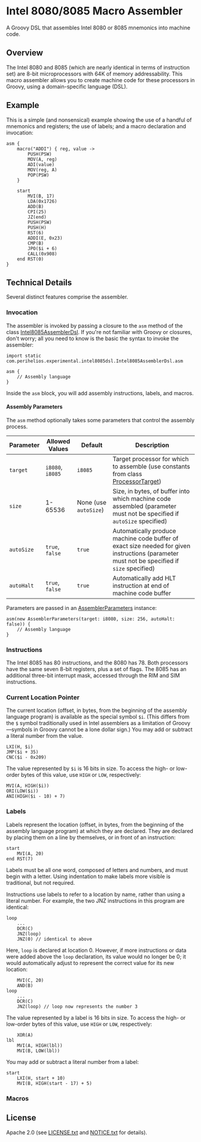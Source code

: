 # Intel 8080/8085 Macro Assembler
A Groovy DSL that assembles Intel 8080 or 8085 mnemonics into machine code.

## Overview
The Intel 8080 and 8085 (which are nearly identical in terms of instruction set)
are 8-bit microprocessors with 64K of memory addressability. This macro
assembler allows you to create machine code for these processors in Groovy,
using a domain-specific language (DSL).

## Example
This is a simple (and nonsensical) example showing the use of a handful of
mnemonics and registers; the use of labels; and a macro declaration and
invocation:

```
asm {
    macro("ADDI") { reg, value ->
        PUSH(PSW)
        MOV(A, reg)
        ADI(value)
        MOV(reg, A)
        POP(PSW)
    }

    start
        MVI(B, 17)
        LDA(0x1726)
        ADD(B)
        CPI(25)
        JZ(end)
        PUSH(PSW)
        PUSH(H)
        RST(6)
        ADDI(E, 0x23)
        CMP(B)
        JPO($i + 6)
        CALL(0x908)
    end RST(0)
}
```

## Technical Details
Several distinct features comprise the assembler.

### Invocation
The assembler is invoked by passing a closure to the `asm` method of the class
[Intel8085AssemblerDsl](assembler/src/main/groovy/com/perihelios/experimental/intel8085dsl/Intel8085AssemblerDsl.groovy).
If you're not familiar with Groovy or closures, don't worry; all you need to
know is the basic the syntax to invoke the assembler:

```
import static com.perihelios.experimental.intel8085dsl.Intel8085AssemblerDsl.asm

asm {
    // Assembly language
}
```

Inside the `asm` block, you will add assembly instructions, labels, and macros.

#### Assembly Parameters
The `asm` method optionally takes some parameters that control the assembly
process.

|Parameter|Allowed Values|Default|Description|
|---|---|---|---|
|`target`|`i8080`, `i8085`|`i8085`|Target processor for which to assemble (use constants from class [ProcessorTarget](assembler/src/main/groovy/com/perihelios/experimental/intel8085dsl/ProcessorTarget.groovy))|
|`size`|1-65536|None (use `autoSize`)|Size, in bytes, of buffer into which machine code assembled (parameter must not be specified if `autoSize` specified)|
|`autoSize`|`true`, `false`|`true`|Automatically produce machine code buffer of exact size needed for given instructions (parameter must not be specified if `size` specified)|
|`autoHalt`|`true`, `false`|`true`|Automatically add HLT instruction at end of machine code buffer|

Parameters are passed in an
[AssemblerParameters](assembler/src/main/groovy/com/perihelios/experimental/intel8085dsl/AssemblerParameters.groovy)
instance:

```
asm(new AssemblerParameters(target: i8080, size: 256, autoHalt: false)) {
    // Assembly language
}
```

### Instructions
The Intel 8085 has 80 instructions, and the 8080 has 78. Both processors have
the same seven 8-bit registers, plus a set of flags. The 8085 has an additional
three-bit interrupt mask, accessed through the RIM and SIM instructions.

### Current Location Pointer
The current location (offset, in bytes, from the beginning of the assembly
language program) is available as the special symbol `$i`. (This differs from
the `$` symbol traditionally used in Intel assemblers as a limitation of
Groovy—symbols in Groovy cannot be a lone dollar sign.) You may add or subtract
a literal number from the value.

```
LXI(H, $i)
JMP($i + 35)
CNC($i - 0x209)
```

The value represented by `$i` is 16 bits in size. To access the high- or
low-order bytes of this value, use `HIGH` or `LOW`, respectively:

```
MVI(A, HIGH($i))
ORI(LOW($i))
ANI(HIGH($i - 10) + 7)
```

### Labels
Labels represent the location (offset, in bytes, from the beginning of the
assembly language program) at which they are declared. They are declared by
placing them on a line by themselves, or in front of an instruction:

```
start
    MVI(A, 20)
end RST(7)
```

Labels must be all one word, composed of letters and numbers, and must begin
with a letter. Using indentation to make labels more visible is traditional, but
not required.

Instructions use labels to refer to a location by name, rather than using a
literal number. For example, the two JNZ instructions in this program are
identical:

```
loop
    ...
    DCR(C)
    JNZ(loop)
    JNZ(0) // identical to above
```

Here, `loop` is declared at location 0. However, if more instructions or data
were added above the `loop` declaration, its value would no longer be 0; it
would automatically adjust to represent the correct value for its new location:

```
    MVI(C, 20)
    AND(B)
loop
    ...
    DCR(C)
    JNZ(loop) // loop now represents the number 3
```

The value represented by a label is 16 bits in size. To access the high- or
low-order bytes of this value, use `HIGH` or `LOW`, respectively:

```
    XOR(A)
lbl
    MVI(A, HIGH(lbl))
    MVI(B, LOW(lbl))
```

You may add or subtract a literal number from a label:

```
start
    LXI(H, start + 10)
    MVI(B, HIGH(start - 17) + 5)
```

### Macros

## License
Apache 2.0 (see [LICENSE.txt](LICENSE.txt) and [NOTICE.txt](NOTICE.txt) for
details).

